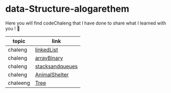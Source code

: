# data-Structure-alogarethem

Here you will find codeChaleng that I have done  to share what I learned with you ! 💙

 topic          | link  |
| ------------- | ------------- |
| chaleng |[linkedList](chalenges/LinkedListt/lib/src/main/java/linkedListt)  |
| chaleng |[arrayBinary](chalenges/arrayBinary/lib/src/main/java/arrayBinary)  |
| chaleng |[stacksandqueues](chalenges/stacksandqueues/lib/src/main/java/stacksandqueues)  |
| chaleng |[AnimalShelter](chalenges/utilities/lib/src/main/java/utilities)  |
| chaleeng |[Tree](chalenges/tree/lib/src/main/java/tree)  |


